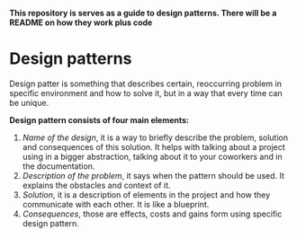 __This repository is serves as a guide to design patterns. There will be a README on how they work plus code__

# Design patterns
 
Design patter is something that describes certain, reoccurring problem in specific environment and how to solve it, but in a way that every time can be unique.

**Design pattern consists of four main elements:**

1. *Name of the design*, it is a way to briefly describe the problem, solution and consequences of this solution. It helps with talking about a project using in a bigger abstraction, talking about it to your coworkers and in the documentation.
2. *Description of the problem*, it says when the pattern should be used. It explains the obstacles and context of it.
3. *Solution*, it is a description of elements in the project and how they communicate with each other. It is like a blueprint.
4. *Consequences*, those are effects, costs and gains form using specific design pattern.
 